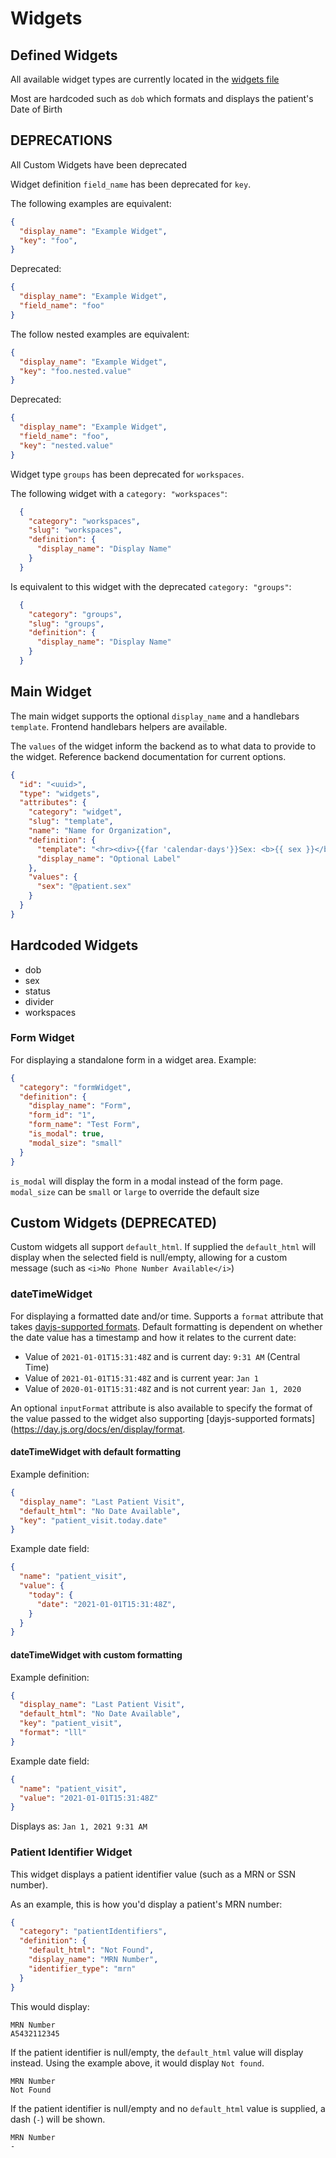 # Widgets

## Defined Widgets

All available widget types are currently located in the [widgets file](https://github.com/RoundingWell/care-ops-frontend/blob/develop/src/js/views/patients/widgets/widgets.js)

Most are hardcoded such as `dob` which formats and displays the patient's Date of Birth

## DEPRECATIONS

All Custom Widgets have been deprecated

Widget definition `field_name` has been deprecated for `key`.

The following examples are equivalent:
```json
{
  "display_name": "Example Widget",
  "key": "foo",
}
```

Deprecated:
```json
{
  "display_name": "Example Widget",
  "field_name": "foo"
}
```

The follow nested examples are equivalent:
```json
{
  "display_name": "Example Widget",
  "key": "foo.nested.value"
}
```

Deprecated:
```json
{
  "display_name": "Example Widget",
  "field_name": "foo",
  "key": "nested.value"
}
```

Widget type `groups` has been deprecated for `workspaces`.

The following widget with a `category: "workspaces"`:

```json
  {
    "category": "workspaces",
    "slug": "workspaces",
    "definition": {
      "display_name": "Display Name"
    }
  }
```


Is equivalent to this widget with the deprecated `category: "groups"`:

```json
  {
    "category": "groups",
    "slug": "groups",
    "definition": {
      "display_name": "Display Name"
    }
  }
```

## Main Widget

The main widget supports the optional `display_name` and a handlebars `template`.  Frontend handlebars helpers are available.

The `values` of the widget inform the backend as to what data to provide to the widget. Reference backend documentation for current options.

```json
{
  "id": "<uuid>",
  "type": "widgets",
  "attributes": {
    "category": "widget",
    "slug": "template",
    "name": "Name for Organization",
    "definition": {
      "template": "<hr><div>{{far 'calendar-days'}}Sex: <b>{{ sex }}</b></div><hr>",
      "display_name": "Optional Label"
    },
    "values": {
      "sex": "@patient.sex"
    }
  }
}
```


## Hardcoded Widgets

* dob
* sex
* status
* divider
* workspaces

### Form Widget

For displaying a standalone form in a widget area. Example:
```json
{
  "category": "formWidget",
  "definition": {
    "display_name": "Form",
    "form_id": "1",
    "form_name": "Test Form",
    "is_modal": true,
    "modal_size": "small"
  }
}
```

`is_modal` will display the form in a modal instead of the form page.
`modal_size` can be `small` or `large` to override the default size

## Custom Widgets (DEPRECATED)

Custom widgets all support `default_html`. If supplied the `default_html` will display when the selected field is null/empty, allowing for a custom message (such as `<i>No Phone Number Available</i>`)

### dateTimeWidget

For displaying a formatted date and/or time. Supports a `format` attribute that takes [dayjs-supported formats](https://day.js.org/docs/en/display/format). Default formatting is dependent on whether the date value has a timestamp and how it relates to the current date:

* Value of `2021-01-01T15:31:48Z` and is current day: `9:31 AM` (Central Time)
* Value of `2021-01-01T15:31:48Z` and is current year: `Jan 1`
* Value of `2020-01-01T15:31:48Z` and is not current year: `Jan 1, 2020`

An optional `inputFormat` attribute is also available to specify the format of the value passed to the widget also supporting [dayjs-supported formats](https://day.js.org/docs/en/display/format.

#### dateTimeWidget with default formatting
Example definition:
```json
{
  "display_name": "Last Patient Visit",
  "default_html": "No Date Available",
  "key": "patient_visit.today.date"
}
```

Example date field:
```json
{
  "name": "patient_visit",
  "value": {
    "today": {
      "date": "2021-01-01T15:31:48Z",
    }
  }
}
```

#### dateTimeWidget with custom formatting
Example definition:
```json
{
  "display_name": "Last Patient Visit",
  "default_html": "No Date Available",
  "key": "patient_visit",
  "format": "lll"
}
```

Example date field:
```json
{
  "name": "patient_visit",
  "value": "2021-01-01T15:31:48Z"
}
```

Displays as:
`Jan 1, 2021 9:31 AM`

### Patient Identifier Widget

This widget displays a patient identifier value (such as a MRN or SSN number).

As an example, this is how you'd display a patient's MRN number:

```json
{
  "category": "patientIdentifiers",
  "definition": {
    "default_html": "Not Found",
    "display_name": "MRN Number",
    "identifier_type": "mrn"
  }
}
```

This would display:

```
MRN Number
A5432112345
```

If the patient identifier is null/empty, the `default_html` value will display instead. Using the example above, it would display `Not found`.

```
MRN Number
Not Found
```

If the patient identifier is null/empty and no `default_html` value is supplied, a dash (`-`) will be shown.

```
MRN Number
-
```
